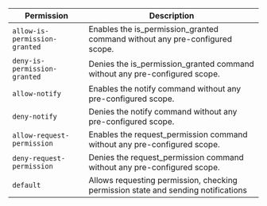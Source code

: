 | Permission | Description |
|------|-----|
|`allow-is-permission-granted`|Enables the is_permission_granted command without any pre-configured scope.|
|`deny-is-permission-granted`|Denies the is_permission_granted command without any pre-configured scope.|
|`allow-notify`|Enables the notify command without any pre-configured scope.|
|`deny-notify`|Denies the notify command without any pre-configured scope.|
|`allow-request-permission`|Enables the request_permission command without any pre-configured scope.|
|`deny-request-permission`|Denies the request_permission command without any pre-configured scope.|
|`default`|Allows requesting permission, checking permission state and sending notifications|
